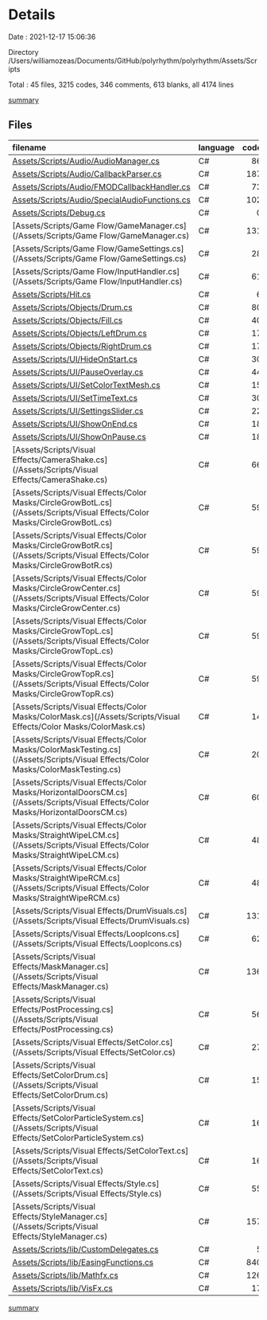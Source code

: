 # Details

Date : 2021-12-17 15:06:36

Directory /Users/williamozeas/Documents/GitHub/polyrhythm/polyrhythm/Assets/Scripts

Total : 45 files,  3215 codes, 346 comments, 613 blanks, all 4174 lines

[summary](results.md)

## Files
| filename | language | code | comment | blank | total |
| :--- | :--- | ---: | ---: | ---: | ---: |
| [Assets/Scripts/Audio/AudioManager.cs](/Assets/Scripts/Audio/AudioManager.cs) | C# | 86 | 1 | 17 | 104 |
| [Assets/Scripts/Audio/CallbackParser.cs](/Assets/Scripts/Audio/CallbackParser.cs) | C# | 187 | 13 | 13 | 213 |
| [Assets/Scripts/Audio/FMODCallbackHandler.cs](/Assets/Scripts/Audio/FMODCallbackHandler.cs) | C# | 73 | 10 | 14 | 97 |
| [Assets/Scripts/Audio/SpecialAudioFunctions.cs](/Assets/Scripts/Audio/SpecialAudioFunctions.cs) | C# | 102 | 3 | 17 | 122 |
| [Assets/Scripts/Debug.cs](/Assets/Scripts/Debug.cs) | C# | 0 | 105 | 1 | 106 |
| [Assets/Scripts/Game Flow/GameManager.cs](/Assets/Scripts/Game Flow/GameManager.cs) | C# | 131 | 2 | 22 | 155 |
| [Assets/Scripts/Game Flow/GameSettings.cs](/Assets/Scripts/Game Flow/GameSettings.cs) | C# | 28 | 6 | 6 | 40 |
| [Assets/Scripts/Game Flow/InputHandler.cs](/Assets/Scripts/Game Flow/InputHandler.cs) | C# | 61 | 1 | 10 | 72 |
| [Assets/Scripts/Hit.cs](/Assets/Scripts/Hit.cs) | C# | 6 | 0 | 3 | 9 |
| [Assets/Scripts/Objects/Drum.cs](/Assets/Scripts/Objects/Drum.cs) | C# | 80 | 2 | 13 | 95 |
| [Assets/Scripts/Objects/Fill.cs](/Assets/Scripts/Objects/Fill.cs) | C# | 40 | 2 | 11 | 53 |
| [Assets/Scripts/Objects/LeftDrum.cs](/Assets/Scripts/Objects/LeftDrum.cs) | C# | 17 | 1 | 7 | 25 |
| [Assets/Scripts/Objects/RightDrum.cs](/Assets/Scripts/Objects/RightDrum.cs) | C# | 17 | 1 | 6 | 24 |
| [Assets/Scripts/UI/HideOnStart.cs](/Assets/Scripts/UI/HideOnStart.cs) | C# | 30 | 1 | 7 | 38 |
| [Assets/Scripts/UI/PauseOverlay.cs](/Assets/Scripts/UI/PauseOverlay.cs) | C# | 44 | 1 | 10 | 55 |
| [Assets/Scripts/UI/SetColorTextMesh.cs](/Assets/Scripts/UI/SetColorTextMesh.cs) | C# | 15 | 0 | 4 | 19 |
| [Assets/Scripts/UI/SetTimeText.cs](/Assets/Scripts/UI/SetTimeText.cs) | C# | 30 | 1 | 6 | 37 |
| [Assets/Scripts/UI/SettingsSlider.cs](/Assets/Scripts/UI/SettingsSlider.cs) | C# | 22 | 1 | 7 | 30 |
| [Assets/Scripts/UI/ShowOnEnd.cs](/Assets/Scripts/UI/ShowOnEnd.cs) | C# | 18 | 1 | 6 | 25 |
| [Assets/Scripts/UI/ShowOnPause.cs](/Assets/Scripts/UI/ShowOnPause.cs) | C# | 18 | 1 | 5 | 24 |
| [Assets/Scripts/Visual Effects/CameraShake.cs](/Assets/Scripts/Visual Effects/CameraShake.cs) | C# | 66 | 14 | 24 | 104 |
| [Assets/Scripts/Visual Effects/Color Masks/CircleGrowBotL.cs](/Assets/Scripts/Visual Effects/Color Masks/CircleGrowBotL.cs) | C# | 59 | 0 | 8 | 67 |
| [Assets/Scripts/Visual Effects/Color Masks/CircleGrowBotR.cs](/Assets/Scripts/Visual Effects/Color Masks/CircleGrowBotR.cs) | C# | 59 | 0 | 8 | 67 |
| [Assets/Scripts/Visual Effects/Color Masks/CircleGrowCenter.cs](/Assets/Scripts/Visual Effects/Color Masks/CircleGrowCenter.cs) | C# | 59 | 0 | 8 | 67 |
| [Assets/Scripts/Visual Effects/Color Masks/CircleGrowTopL.cs](/Assets/Scripts/Visual Effects/Color Masks/CircleGrowTopL.cs) | C# | 59 | 0 | 8 | 67 |
| [Assets/Scripts/Visual Effects/Color Masks/CircleGrowTopR.cs](/Assets/Scripts/Visual Effects/Color Masks/CircleGrowTopR.cs) | C# | 59 | 0 | 8 | 67 |
| [Assets/Scripts/Visual Effects/Color Masks/ColorMask.cs](/Assets/Scripts/Visual Effects/Color Masks/ColorMask.cs) | C# | 14 | 1 | 5 | 20 |
| [Assets/Scripts/Visual Effects/Color Masks/ColorMaskTesting.cs](/Assets/Scripts/Visual Effects/Color Masks/ColorMaskTesting.cs) | C# | 20 | 2 | 4 | 26 |
| [Assets/Scripts/Visual Effects/Color Masks/HorizontalDoorsCM.cs](/Assets/Scripts/Visual Effects/Color Masks/HorizontalDoorsCM.cs) | C# | 60 | 0 | 10 | 70 |
| [Assets/Scripts/Visual Effects/Color Masks/StraightWipeLCM.cs](/Assets/Scripts/Visual Effects/Color Masks/StraightWipeLCM.cs) | C# | 48 | 0 | 8 | 56 |
| [Assets/Scripts/Visual Effects/Color Masks/StraightWipeRCM.cs](/Assets/Scripts/Visual Effects/Color Masks/StraightWipeRCM.cs) | C# | 48 | 0 | 8 | 56 |
| [Assets/Scripts/Visual Effects/DrumVisuals.cs](/Assets/Scripts/Visual Effects/DrumVisuals.cs) | C# | 131 | 0 | 25 | 156 |
| [Assets/Scripts/Visual Effects/LoopIcons.cs](/Assets/Scripts/Visual Effects/LoopIcons.cs) | C# | 62 | 2 | 8 | 72 |
| [Assets/Scripts/Visual Effects/MaskManager.cs](/Assets/Scripts/Visual Effects/MaskManager.cs) | C# | 136 | 0 | 7 | 143 |
| [Assets/Scripts/Visual Effects/PostProcessing.cs](/Assets/Scripts/Visual Effects/PostProcessing.cs) | C# | 56 | 4 | 9 | 69 |
| [Assets/Scripts/Visual Effects/SetColor.cs](/Assets/Scripts/Visual Effects/SetColor.cs) | C# | 27 | 4 | 10 | 41 |
| [Assets/Scripts/Visual Effects/SetColorDrum.cs](/Assets/Scripts/Visual Effects/SetColorDrum.cs) | C# | 15 | 0 | 3 | 18 |
| [Assets/Scripts/Visual Effects/SetColorParticleSystem.cs](/Assets/Scripts/Visual Effects/SetColorParticleSystem.cs) | C# | 16 | 0 | 5 | 21 |
| [Assets/Scripts/Visual Effects/SetColorText.cs](/Assets/Scripts/Visual Effects/SetColorText.cs) | C# | 16 | 0 | 5 | 21 |
| [Assets/Scripts/Visual Effects/Style.cs](/Assets/Scripts/Visual Effects/Style.cs) | C# | 55 | 0 | 12 | 67 |
| [Assets/Scripts/Visual Effects/StyleManager.cs](/Assets/Scripts/Visual Effects/StyleManager.cs) | C# | 157 | 65 | 22 | 244 |
| [Assets/Scripts/lib/CustomDelegates.cs](/Assets/Scripts/lib/CustomDelegates.cs) | C# | 5 | 0 | 6 | 11 |
| [Assets/Scripts/lib/EasingFunctions.cs](/Assets/Scripts/lib/EasingFunctions.cs) | C# | 840 | 83 | 187 | 1,110 |
| [Assets/Scripts/lib/Mathfx.cs](/Assets/Scripts/lib/Mathfx.cs) | C# | 126 | 18 | 28 | 172 |
| [Assets/Scripts/lib/VisFx.cs](/Assets/Scripts/lib/VisFx.cs) | C# | 17 | 0 | 2 | 19 |

[summary](results.md)